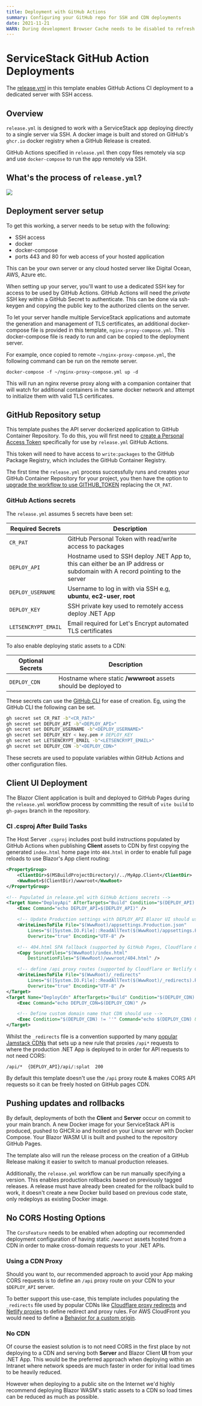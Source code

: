 ```yaml
---
title: Deployment with GitHub Actions
summary: Configuring your GitHub repo for SSH and CDN deployments
date: 2021-11-21
WARN: During development Browser Cache needs to be disabled to refresh .md changes
---
```


# ServiceStack GitHub Action Deployments

The [release.yml](https://github.com/NetCoreTemplates/blazor-wasm/blob/main/.github/workflows/release.yml) 
in this template enables GitHub Actions CI deployment to a dedicated server with SSH access.

## Overview
`release.yml` is designed to work with a ServiceStack app deploying directly to a single server via SSH. A docker image is built and stored on GitHub's `ghcr.io` docker registry when a GitHub Release is created.

GitHub Actions specified in `release.yml` then copy files remotely via scp and use `docker-compose` to run the app remotely via SSH.

## What's the process of `release.yml`?

![](https://raw.githubusercontent.com/ServiceStack/docs/master/docs/images/mix/release-ghr-vanilla-diagram.png)

## Deployment server setup
To get this working, a server needs to be setup with the following:

- SSH access
- docker
- docker-compose
- ports 443 and 80 for web access of your hosted application

This can be your own server or any cloud hosted server like Digital Ocean, AWS, Azure etc.

When setting up your server, you'll want to use a dedicated SSH key for access to be used by GitHub Actions. GitHub Actions will need the *private* SSH key within a GitHub Secret to authenticate. This can be done via ssh-keygen and copying the public key to the authorized clients on the server.

To let your server handle multiple ServiceStack applications and automate the generation and management of TLS certificates, an additional docker-compose file is provided in this template, `nginx-proxy-compose.yml`. This docker-compose file is ready to run and can be copied to the deployment server.

For example, once copied to remote `~/nginx-proxy-compose.yml`, the following command can be run on the remote server.

```
docker-compose -f ~/nginx-proxy-compose.yml up -d
```

This will run an nginx reverse proxy along with a companion container that will watch for additional containers in the same docker network and attempt to initialize them with valid TLS certificates.

## GitHub Repository setup
This template pushes the API server dockerized application to GitHub Container Repository. To do this, you will first need to [create a Personal Access Token](https://docs.github.com/en/authentication/keeping-your-account-and-data-secure/creating-a-personal-access-token) specifically for use by `release.yml` GitHub Actions.

This token will need to have access to `write:packages` to the GitHub Package Registry, which includes the GitHub Container Registry.

The first time the `release.yml` process successfully runs and creates your GitHub Container Repository for your project, you then have the option to [upgrade the workflow to use GITHUB_TOKEN](https://docs.github.com/en/packages/managing-github-packages-using-github-actions-workflows/publishing-and-installing-a-package-with-github-actions#upgrading-a-workflow-that-accesses-ghcrio) replacing the `CR_PAT`. 

### GitHub Actions secrets

The `release.yml` assumes 5 secrets have been set:

| Required Secrets | Description |
| -- | -- |
| `CR_PAT` | GitHub Personal Token with read/write access to packages |
| `DEPLOY_API` | Hostname used to SSH deploy .NET App to, this can either be an IP address or subdomain with A record pointing to the server |
| `DEPLOY_USERNAME` | Username to log in with via SSH e.g, **ubuntu**, **ec2-user**, **root** |
| `DEPLOY_KEY` | SSH private key used to remotely access deploy .NET App |
| `LETSENCRYPT_EMAIL` | Email required for Let's Encrypt automated TLS certificates |

To also enable deploying static assets to a CDN:

| Optional Secrets | Description |
| -- | -- |
| `DEPLOY_CDN` | Hostname where static **/wwwroot** assets should be deployed to |

These secrets can use the [GitHub CLI](https://cli.github.com/manual/gh_secret_set) for ease of creation. Eg, using the GitHub CLI the following can be set.

```bash
gh secret set CR_PAT -b"<CR_PAT>"
gh secret set DEPLOY_API -b"<DEPLOY_API>"
gh secret set DEPLOY_USERNAME -b"<DEPLOY_USERNAME>"
gh secret set DEPLOY_KEY < key.pem # DEPLOY_KEY
gh secret set LETSENCRYPT_EMAIL -b"<LETSENCRYPT_EMAIL>"
gh secret set DEPLOY_CDN -b"<DEPLOY_CDN>"
```

These secrets are used to populate variables within GitHub Actions and other configuration files.

## Client UI Deployment

The Blazor Client application is built and deployed to GitHub Pages during the `release.yml` workflow process by committing 
the result of `vite build` to `gh-pages` branch in the repository.

### CI .csproj After Build Tasks

The Host Server `.csproj` includes post build instructions populated by GitHub Actions when publishing **Client** assets to CDN 
by first copying the generated `index.html` home page into `404.html` in order to enable full page reloads to use Blazor's App 
client routing:

```xml
<PropertyGroup>
    <ClientDir>$(MSBuildProjectDirectory)/../MyApp.Client</ClientDir>
    <WwwRoot>$(ClientDir)/wwwroot</WwwRoot>
</PropertyGroup>

<!-- Populated in release.yml with GitHub Actions secrets -->
<Target Name="DeployApi" AfterTargets="Build" Condition="$(DEPLOY_API) != ''">
    <Exec Command="echo DEPLOY_API=$(DEPLOY_API)" />

    <!-- Update Production settings with DEPLOY_API Blazor UI should use  -->
    <WriteLinesToFile File="$(WwwRoot)/appsettings.Production.json" 
        Lines="$([System.IO.File]::ReadAllText($(WwwRoot)/appsettings.Production.json).Replace('{DEPLOY_API}',$(DEPLOY_API)))" 
        Overwrite="true" Encoding="UTF-8" />

    <!-- 404.html SPA fallback (supported by GitHub Pages, Cloudflare & Netlify CDNs) -->
    <Copy SourceFiles="$(WwwRoot)/index.html" 
        DestinationFiles="$(WwwRoot)/wwwroot/404.html" />

    <!-- define /api proxy routes (supported by Cloudflare or Netlify CDNs)  -->
    <WriteLinesToFile File="$(WwwRoot)/_redirects" 
        Lines="$([System.IO.File]::ReadAllText($(WwwRoot)/_redirects).Replace('{DEPLOY_API}',$(DEPLOY_API)))" 
        Overwrite="true" Encoding="UTF-8" />
</Target>
<Target Name="DeployCdn" AfterTargets="Build" Condition="$(DEPLOY_CDN) != ''">
    <Exec Command="echo DEPLOY_CDN=$(DEPLOY_CDN)" />

    <!-- Define custom domain name that CDN should use -->
    <Exec Condition="$(DEPLOY_CDN) != ''" Command="echo $(DEPLOY_CDN) &gt; $(WwwRoot)/CNAME" />
</Target>
```

Whilst the `_redirects` file is a convention supported by many [popular Jamstack CDNs](https://jamstack.wtf/#deployment)
that sets up a new rule that proxies `/api*` requests to where the production .NET App is deployed to in order 
for API requests to not need CORS:

```
/api/*  {DEPLOY_API}/api/:splat  200
```

By default this template doesn't use the `/api` proxy route & makes CORS API requests so it can be freely hosted 
on GitHub pages CDN.

## Pushing updates and rollbacks

By default, deployments of both the **Client** and **Server** occur on commit to your main branch. A new Docker image for your 
ServiceStack API is produced, pushed to GHCR.io and hosted on your Linux server with Docker Compose.
Your Blazor WASM UI is built and pushed to the repository GitHub Pages.

The template also will run the release process on the creation of a GitHub Release making it easier to switch to manual production releases.

Additionally, the `release.yml` workflow can be run manually specifying a version. This enables production rollbacks based on previously tagged releases.
A release must have already been created for the rollback build to work, it doesn't create a new Docker build based on previous code state, only redeploys as existing Docker image.

## No CORS Hosting Options

The `CorsFeature` needs to be enabled when adopting our recommended deployment configuration of having static 
`/wwwroot` assets hosted from a CDN in order to make cross-domain requests to your .NET APIs. 

### Using a CDN Proxy
Should you want to, our recommended approach to avoid your App making CORS requests is to define an `/api` proxy route
on your CDN to your `$DEPLOY_API` server. 

To better support this use-case, this template includes populating the `_redirects` file used by popular CDNs like
[Cloudflare proxy redirects](https://developers.cloudflare.com/pages/platform/redirects) and
[Netlify proxies](https://docs.netlify.com/routing/redirects/rewrites-proxies/#proxy-to-another-service) to define
redirect and proxy rules. For AWS CloudFront you would need to define a 
[Behavior for a custom origin](https://docs.aws.amazon.com/AmazonCloudFront/latest/DeveloperGuide/RequestAndResponseBehaviorCustomOrigin.html).

### No CDN

Of course the easiest solution is to not need CORS in the first place by not deploying to a CDN and serving both **Server**
and Blazor Client **UI** from your .NET App. This would be the preferred approach when deploying within an Intranet where
network speeds are much faster in order for initial load times to be heavily reduced. 

However when deploying to a public site on the Internet we'd highly recommend deploying Blazor WASM's static assets to a CDN 
so load times can be reduced as much as possible.
